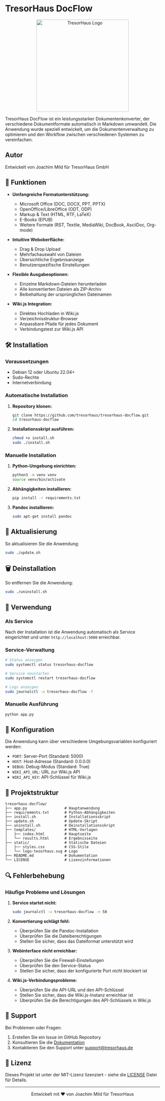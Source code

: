 # TresorHaus DocFlow

<p align="center">
  <img src="static/logo-tesorhaus.svg" alt="TresorHaus Logo" width="300"/>
</p>

TresorHaus DocFlow ist ein leistungsstarker Dokumentenkonverter, der verschiedene Dokumentformate automatisch in Markdown umwandelt. Die Anwendung wurde speziell entwickelt, um die Dokumentenverwaltung zu optimieren und den Workflow zwischen verschiedenen Systemen zu vereinfachen.

## Autor
Entwickelt von Joachim Mild für TresorHaus GmbH

## 🚀 Funktionen

- **Umfangreiche Formatunterstützung:**
  - Microsoft Office (DOC, DOCX, PPT, PPTX)
  - OpenOffice/LibreOffice (ODT, ODP)
  - Markup & Text (HTML, RTF, LaTeX)
  - E-Books (EPUB)
  - Weitere Formate (RST, Textile, MediaWiki, DocBook, AsciiDoc, Org-mode)

- **Intuitive Weboberfläche:**
  - Drag & Drop Upload
  - Mehrfachauswahl von Dateien
  - Übersichtliche Ergebnisanzeige
  - Benutzerspezifische Einstellungen

- **Flexible Ausgabeoptionen:**
  - Einzelne Markdown-Dateien herunterladen
  - Alle konvertierten Dateien als ZIP-Archiv
  - Beibehaltung der ursprünglichen Dateinamen

- **Wiki.js Integration:**
  - Direktes Hochladen in Wiki.js
  - Verzeichnisstruktur-Browser
  - Anpassbare Pfade für jedes Dokument
  - Verbindungstest zur Wiki.js API

## 🛠 Installation

### Voraussetzungen

- Debian 12 oder Ubuntu 22.04+
- Sudo-Rechte
- Internetverbindung

### Automatische Installation

1. **Repository klonen:**
   ```bash
   git clone https://github.com/tresorhaus/tresorhaus-docflow.git
   cd tresorhaus-docflow
   ```

2. **Installationsskript ausführen:**
   ```bash
   chmod +x install.sh
   sudo ./install.sh
   ```

### Manuelle Installation

1. **Python-Umgebung einrichten:**
   ```bash
   python3 -m venv venv
   source venv/bin/activate
   ```

2. **Abhängigkeiten installieren:**
   ```bash
   pip install -r requirements.txt
   ```

3. **Pandoc installieren:**
   ```bash
   sudo apt-get install pandoc
   ```

## 🔄 Aktualisierung

So aktualisieren Sie die Anwendung:

```bash
sudo ./update.sh
```

## 🗑 Deinstallation

So entfernen Sie die Anwendung:

```bash
sudo ./uninstall.sh
```

## 🚦 Verwendung

### Als Service
Nach der Installation ist die Anwendung automatisch als Service eingerichtet und unter `http://localhost:5000` erreichbar.

### Service-Verwaltung
```bash
# Status anzeigen
sudo systemctl status tresorhaus-docflow

# Service neustarten
sudo systemctl restart tresorhaus-docflow

# Logs anzeigen
sudo journalctl -u tresorhaus-docflow -f
```

### Manuelle Ausführung
```bash
python app.py
```

## 🔧 Konfiguration

Die Anwendung kann über verschiedene Umgebungsvariablen konfiguriert werden:

- `PORT`: Server-Port (Standard: 5000)
- `HOST`: Host-Adresse (Standard: 0.0.0.0)
- `DEBUG`: Debug-Modus (Standard: True)
- `WIKI_API_URL`: URL zur Wiki.js API
- `WIKI_API_KEY`: API-Schlüssel für Wiki.js

## 📁 Projektstruktur
```
tresorhaus-docflow/
├── app.py                 # Hauptanwendung
├── requirements.txt       # Python-Abhängigkeiten
├── install.sh             # Installationsskript
├── update.sh              # Update-Skript
├── uninstall.sh           # Deinstallationsskript
├── templates/             # HTML-Vorlagen
│   ├── index.html         # Hauptseite
│   └── results.html       # Ergebnisseite
├── static/                # Statische Dateien
│   ├── styles.css         # CSS-Stile
│   └── logo-tesorhaus.svg # Logo
├── README.md              # Dokumentation
└── LICENSE                # Lizenzinformationen
```

## 🔍 Fehlerbehebung

### Häufige Probleme und Lösungen

1. **Service startet nicht:**
   ```bash
   sudo journalctl -u tresorhaus-docflow -n 50
   ```

2. **Konvertierung schlägt fehl:**
   - Überprüfen Sie die Pandoc-Installation
   - Überprüfen Sie die Dateiberechtigungen
   - Stellen Sie sicher, dass das Dateiformat unterstützt wird

3. **Webinterface nicht erreichbar:**
   - Überprüfen Sie die Firewall-Einstellungen
   - Überprüfen Sie den Service-Status
   - Stellen Sie sicher, dass der konfigurierte Port nicht blockiert ist

4. **Wiki.js-Verbindungsprobleme:**
   - Überprüfen Sie die API-URL und den API-Schlüssel
   - Stellen Sie sicher, dass die Wiki.js-Instanz erreichbar ist
   - Überprüfen Sie die Berechtigungen des API-Schlüssels in Wiki.js

## 📮 Support

Bei Problemen oder Fragen:
1. Erstellen Sie ein Issue im GitHub Repository
2. Konsultieren Sie die [Dokumentation](https://github.com/tresorhaus/tresorhaus-docflow/wiki)
3. Kontaktieren Sie den Support unter [support@tresorhaus.de](mailto:support@tresorhaus.de)

## 📝 Lizenz

Dieses Projekt ist unter der MIT-Lizenz lizenziert - siehe die [LICENSE](LICENSE) Datei für Details.

---

<p align="center">
  Entwickelt mit ❤️ von Joachim Mild für TresorHaus
</p>
